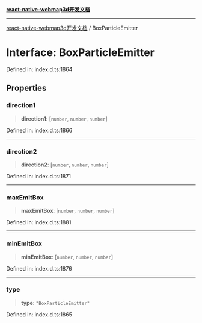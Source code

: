 [**react-native-webmap3d开发文档**](../README.md)

***

[react-native-webmap3d开发文档](../globals.md) / BoxParticleEmitter

# Interface: BoxParticleEmitter

Defined in: index.d.ts:1864

## Properties

### direction1

> **direction1**: \[`number`, `number`, `number`\]

Defined in: index.d.ts:1866

***

### direction2

> **direction2**: \[`number`, `number`, `number`\]

Defined in: index.d.ts:1871

***

### maxEmitBox

> **maxEmitBox**: \[`number`, `number`, `number`\]

Defined in: index.d.ts:1881

***

### minEmitBox

> **minEmitBox**: \[`number`, `number`, `number`\]

Defined in: index.d.ts:1876

***

### type

> **type**: `"BoxParticleEmitter"`

Defined in: index.d.ts:1865
